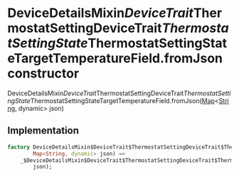 


# DeviceDetailsMixin$DeviceTrait$ThermostatSettingDeviceTrait$ThermostatSettingState$ThermostatSettingStateTargetTemperatureField.fromJson constructor







DeviceDetailsMixin$DeviceTrait$ThermostatSettingDeviceTrait$ThermostatSettingState$ThermostatSettingStateTargetTemperatureField.fromJson([Map](https://api.flutter.dev/flutter/dart-core/Map-class.html)&lt;[String](https://api.flutter.dev/flutter/dart-core/String-class.html), dynamic> json)





## Implementation

```dart
factory DeviceDetailsMixin$DeviceTrait$ThermostatSettingDeviceTrait$ThermostatSettingState$ThermostatSettingStateTargetTemperatureField.fromJson(
        Map<String, dynamic> json) =>
    _$DeviceDetailsMixin$DeviceTrait$ThermostatSettingDeviceTrait$ThermostatSettingState$ThermostatSettingStateTargetTemperatureFieldFromJson(
        json);
```







